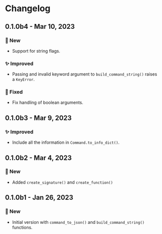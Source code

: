 # Changelog

## 0.1.0b4 - Mar 10, 2023

### 🚀 New

* Support for string flags.

### ✨ Improved

* Passing and invalid keyword argument to `build_command_string()` raises a `KeyError`.

### 🔧 Fixed

* Fix handling of boolean arguments.


## 0.1.0b3 - Mar 9, 2023

### ✨ Improved

* Include all the information in `Command.to_info_dict()`.


## 0.1.0b2 - Mar 4, 2023

### 🚀 New

* Added `create_signature()` and `create_function()`


## 0.1.0b1 - Jan 26, 2023

### 🚀 New

* Initial version with `command_to_json()` and `build_command_string()` functions.
